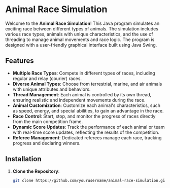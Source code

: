 # Animal Race Simulation

Welcome to the **Animal Race Simulation**! This Java program simulates an exciting race between different types of animals. The simulation includes various race types, animals with unique characteristics, and the use of threading to manage animal movements and race logic. The program is designed with a user-friendly graphical interface built using Java Swing.

## Features

- **Multiple Race Types**: Compete in different types of races, including regular and relay (courier) races.
- **Diverse Animal Types**: Choose from terrestrial, marine, and air animals with unique attributes and behaviors.
- **Thread Management**: Each animal is controlled by its own thread, ensuring realistic and independent movements during the race.
- **Animal Customization**: Customize each animal's characteristics, such as speed, energy, and special abilities, to gain an advantage in the race.
- **Race Control**: Start, stop, and monitor the progress of races directly from the main competition frame.
- **Dynamic Score Updates**: Track the performance of each animal or team with real-time score updates, reflecting the results of the competition.
- **Referee Management**: Dedicated referees manage each race, tracking progress and declaring winners.

## Installation

1. **Clone the Repository**:
   ```bash
   git clone https://github.com/yourusername/animal-race-simulation.git
